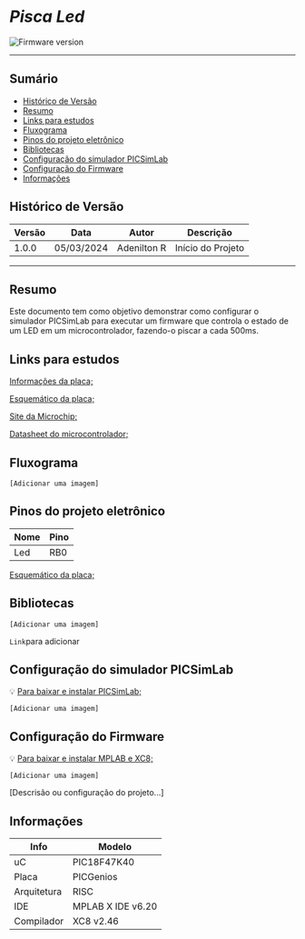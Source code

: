 # _Pisca Led_

![Firmware version](https://img.shields.io/badge/Firmware_version-1.0.0-blue)

---

## Sumário

- [Histórico de Versão](#histórico-de-versão)
- [Resumo](#resumo)
- [Links para estudos](#links-para-estudos)
- [Fluxograma](#fluxograma)
- [Pinos do projeto eletrônico](#pinos-do-projeto-eletrônico)
- [Bibliotecas](#bibliotecas)
- [Configuração do simulador PICSimLab](#configuração-do-simulador-picsimlab)
- [Configuração do Firmware](#configuração-do-firmware)
- [Informações](#informações)

## Histórico de Versão

| Versão | Data       | Autor       | Descrição         |
|--------|------------|-------------|-------------------|
| 1.0.0  | 05/03/2024 | Adenilton R | Início do Projeto |

---

## Resumo

Este documento tem como objetivo demonstrar como configurar o simulador PICSimLab para executar um firmware que controla o estado de um LED em um microcontrolador, fazendo-o piscar a cada 500ms.

## Links para estudos

[Informações da placa;](https://lcgamboa.github.io/picsimlab_docs/0.9.1/PICGenios.html)

[Esquemático da placa;](https://lcgamboa.github.io/picsimlab_docs/0.9.1/pdf/boards/PICGenios.pdf)

[Site da Microchip;](https://www.microchip.com/en-us/product/pic18f47k40)

[Datasheet do microcontrolador;](https://ww1.microchip.com/downloads/aemDocuments/documents/OTH/ProductDocuments/DataSheets/PIC18LF27_47K40-Data-Sheet-40001844E.pdf)

## Fluxograma

`[Adicionar uma imagem]`

## Pinos do projeto eletrônico

| Nome | Pino |
|------|------|
| Led  | RB0  |

[Esquemático da placa;](https://lcgamboa.github.io/picsimlab_docs/0.9.1/pdf/boards/PICGenios.pdf)

## Bibliotecas

`[Adicionar uma imagem]`

`Link`para adicionar

## Configuração do simulador PICSimLab

💡 [Para baixar e instalar PICSimLab;](https://github.com/AdeniltonR/Exemplos-de-firmware-para-PIC/blob/main/README.md)

`[Adicionar uma imagem]`

## Configuração do Firmware

💡 [Para baixar e instalar MPLAB e XC8;](https://github.com/AdeniltonR/Exemplos-de-firmware-para-PIC/blob/main/README.md)

`[Adicionar uma imagem]`

[Descrisão ou configuração do projeto...]

## Informações

| Info        | Modelo            |
|-------------|-------------------|
| uC          | PIC18F47K40       |
| Placa       | PICGenios         |
| Arquitetura | RISC              |
| IDE         | MPLAB X IDE v6.20 |
| Compilador  | XC8 v2.46         |